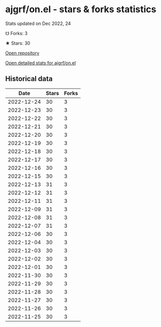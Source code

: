 # ajgrf/on.el - stars & forks statistics

Stats updated on Dec 2022, 24

☋ Forks: 3

★ Stars: 30

[Open repository](https://github.com/ajgrf/on.el)

[Open detailed stats for ajgrf/on.el](https://reviewgithub.com/rep/ajgrf/on.el)

## Historical data
| Date | Stars | Forks |
|------|-------|-------|
| 2022-12-24 | 30 | 3 | 
| 2022-12-23 | 30 | 3 | 
| 2022-12-22 | 30 | 3 | 
| 2022-12-21 | 30 | 3 | 
| 2022-12-20 | 30 | 3 | 
| 2022-12-19 | 30 | 3 | 
| 2022-12-18 | 30 | 3 | 
| 2022-12-17 | 30 | 3 | 
| 2022-12-16 | 30 | 3 | 
| 2022-12-15 | 30 | 3 | 
| 2022-12-13 | 31 | 3 | 
| 2022-12-12 | 31 | 3 | 
| 2022-12-11 | 31 | 3 | 
| 2022-12-09 | 31 | 3 | 
| 2022-12-08 | 31 | 3 | 
| 2022-12-07 | 31 | 3 | 
| 2022-12-06 | 30 | 3 | 
| 2022-12-04 | 30 | 3 | 
| 2022-12-03 | 30 | 3 | 
| 2022-12-02 | 30 | 3 | 
| 2022-12-01 | 30 | 3 | 
| 2022-11-30 | 30 | 3 | 
| 2022-11-29 | 30 | 3 | 
| 2022-11-28 | 30 | 3 | 
| 2022-11-27 | 30 | 3 | 
| 2022-11-26 | 30 | 3 | 
| 2022-11-25 | 30 | 3 | 

